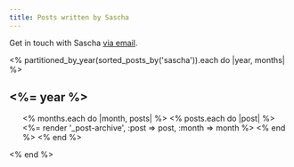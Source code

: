 ```yaml
---
title: Posts written by Sascha
---
```


Get in touch with Sascha <a href="mailto:sascha.fast@gmail.com">via email</a>.

<section id="posts">
<% partitioned_by_year(sorted_posts_by('sascha')).each do |year, months| %>
  <h2><%= year %></h2>
  <ul class="allposts">
  <% months.each do |month, posts| %>
  <% posts.each do |post| %>
  <%= render '_post-archive', :post => post, :month => month %>
  <% end %>
  <% end %>
  </ul>
<% end %>
</section>